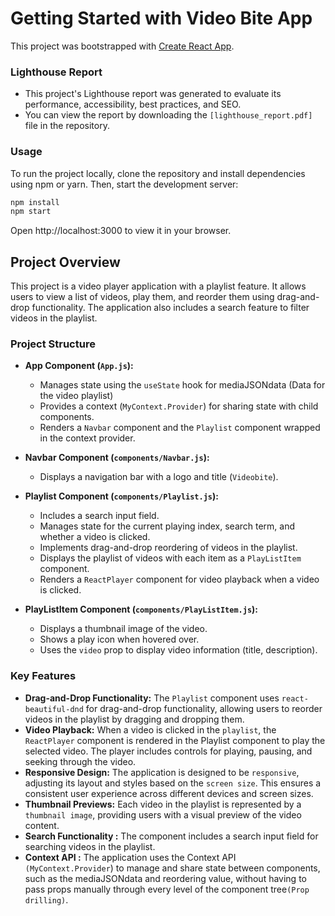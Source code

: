 # Getting Started with Video Bite App

This project was bootstrapped with [Create React App](https://github.com/facebook/create-react-app).

### Lighthouse Report

- This project's Lighthouse report was generated to evaluate its performance, accessibility, best practices, and SEO.
- You can view the report by downloading the `[lighthouse_report.pdf]` file in the repository.


### Usage

To run the project locally, clone the repository and install dependencies using npm or yarn. Then, start the development server:

```bash
npm install
npm start
```

Open http://localhost:3000 to view it in your browser.


## Project Overview

This project is a video player application with a playlist feature. It allows users to view a list of videos, play them, and reorder them using drag-and-drop functionality. The application also includes a search feature to filter videos in the playlist.

### Project Structure

- **App Component (`App.js`):**
   - Manages state using the `useState` hook for mediaJSONdata (Data for the video playlist)
   - Provides a context (`MyContext.Provider`) for sharing state with child components.
   - Renders a `Navbar` component and the `Playlist` component wrapped in the context provider.

- **Navbar Component (`components/Navbar.js`):**
   - Displays a navigation bar with a logo and title (`Videobite`).
   

- **Playlist Component (`components/Playlist.js`):**
   - Includes a search input field.
   - Manages state for the current playing index, search term, and whether a video is clicked.
   - Implements drag-and-drop reordering of videos in the playlist.
   - Displays the playlist of videos with each item as a `PlayListItem` component.
   - Renders a `ReactPlayer` component for video playback when a video is clicked.

- **PlayListItem Component (`components/PlayListItem.js`):**
   - Displays a thumbnail image of the video.
   - Shows a play icon when hovered over.
   - Uses the `video` prop to display video information (title, description).

### Key Features

- **Drag-and-Drop Functionality:** The `Playlist` component uses `react-beautiful-dnd` for drag-and-drop functionality, allowing users to reorder videos in the playlist by dragging and dropping them.
- **Video Playback:** When a video is clicked in the `playlist`, the `ReactPlayer` component is rendered in the Playlist component to play the selected video. The player includes controls for playing, pausing, and seeking through the video.
- **Responsive Design:** The application is designed to be `responsive`, adjusting its layout and styles based on the `screen size`. This ensures a consistent user experience across different devices and screen sizes.
- **Thumbnail Previews:** Each video in the playlist is represented by a `thumbnail image`, providing users with a visual preview of the video content.
- **Search Functionality :** The  component includes a search input field for searching videos in the playlist.
- **Context API :**  The application uses the Context API `(MyContext.Provider`) to manage and share state between components, such as the mediaJSONdata and reordering value, without having to pass props manually through every level of the component tree`(Prop drilling)`.



